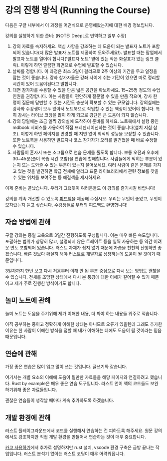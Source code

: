 # 강의 진행 방식 (Running the Course)

다음은 구글 내부에서 이 과정을 어떤식으로 운영해왔는지에 대한 배경 정보입니다.

강의를 실행하기 위한 준비: (NOTE: DeepL로 번역하고 일부 수정)

1. 강의 자료를 숙지하세요. 핵심 사항을 강조하는 데 도움이 되는 발표자 노트가 포함되어 있습니다(더 많은 발표자 노트를 제공하여 도와주세요!). 발표할 때는 팝업에서 발표자 노트를 열어야 합니다('발표자 노트' 옆에 있는 작은 화살표가 있는 링크 클릭). 이렇게 하면 깔끔한 화면으로 수업에 발표할 수 있습니다.
2. 날짜를 정합니다. 이 과정은 최소 3일이 걸리므로 2주 이상의 기간을 두고 일정을 잡는 것이 좋습니다. 강좌 참가자들은 강좌 사이에 쉬는 기간이 있으면 따로 정리할 시간이 있어 도움이된다고 말합니다.
3. 대면 참가자를 수용할 수 있을 만큼 넓은 공간을 확보하세요. 15\~25명 정도의 수업 인원을 권장합니다. 이는 사람들이 편안하게 질문할 수 있을 만큼 작으며, 강사 한 명이 질문에 답변할 수 있는 시간도 충분히 확보할 수 있는 규모입니다. 강의실에는 강사와 수강생이 모두 앉아서 노트북으로 작업할 수 있는 책상이 있어야 합니다. 특히 강사는 라이브 코딩을 많이 하게 되므로 강단은 큰 도움이 되지 않습니다.
4. 강의 당일에는 조금 일찍 강의실에 도착하여 준비를 하세요. 노트북에서 실행 중인 mdbook 서비스를 사용하여 직접 프레젠테이션하는 것이 좋습니다(설치 지침 참조). 이렇게 하면 페이지를 변경할 때 지연 없이 최적의 성능을 보장할 수 있습니다. 또한 노트북을 사용하면 발표자나 코스 참가자가 오타를 발견했을 때 바로 수정할 수 있습니다.
5. 사람들이 혼자서 또는 소그룹으로 연습 문제를 풀도록 합니다. 보통 오전과 오후에 30\~45분(풀이 복습 시간 포함)을 연습에 할애합니다. 사람들에게 막히는 부분이 있는지 또는 도와줄 수 있는 부분이 있는지 물어보세요. 여러 사람이 같은 문제를 가지고 있는 것을 발견하면 학급 전체에 알리고 표준 라이브러리에서 관련 정보를 찾을 수 있는 위치를 보여주는 등 해결책을 제시하세요.

이제 준비는 끝났습니다. 우리가 그랬듯이 여러분들도 이 강의를 즐기시길 바랍니다!

강의를 계속 개선할 수 있도록 [피드백](https://github.com/google/comprehensive-rust/discussions/86)을 제공해 주십시오. 우리는 무엇이 좋았고, 무엇이 모자랐는지 듣고 싶습니다. 수강생들로 부터의 [피드백](https://github.com/google/comprehensive-rust/discussions/100)도 환영합니다!

## 자습 방법에 관해&#x20;

구글 강의는 종일 교육으로 3일간 진행하도록 구성됩니다. 이는 매우 빠른 속도입니다. 포괄하는 범위가 상당히 많고, 설명되지 않은 트레이트 등을 일찍 사용하는 등 약간 어려운 면도 포함되어 있습니다. 러스트 자체가 쉽지 않기 때문에 자습을 천천히 진행하면 좋겠습니다. 빠른 것보다 확실히 해야 러스트로 개발자로 성장하는데 도움이 될 것이기 때문입니다.&#x20;

3일차까지 한번 보고 다시 처음부터 이해 안 된 부분 중심으로 다시 보는 방법도 괜찮을 수 있습니다. 전체를 조망한 상태에서 다시 본 풍경에 대한 이해가 깊어질 수 있기 때문이고 제가 주로 진행한 방식이기도 합니다.&#x20;

## 놀미 노트에 관해

놀미 노트는 도움을 주기위해 제가 이해한 내용, 더 봐야 하는 내용들 위주로 적습니다.&#x20;

아직 공부하는 중이고 정확하게 이해한 상태는 아니므로 오류가 있을텐데 그래도 추가한 이유는 한 사람이 이해한 방식을 접할 때 내가 이해하는 데에도 도움이 될 것이라는 믿음 때문입니다.

## 연습에 관해

가장 좋은 연습은 많이 읽고 많이 쓰는 것입니다. 글쓰기와 같습니다.&#x20;

여기서는 개별 요소의 이해에 도움이 될만한 자료들을 해당 페이지와 연결하려고 했습니다. Rust by example은 매우 좋은 연습 도구입니다. 러스트 언어 책의 코드들도 보완하기위해 좋은 자료들입니다.

괜찮은 연습들이 생각날 때마다 계속 추가하도록 하겠습니다.

## 개발 환경에 관해

러스트 플레이그라운드에서 코드를 실행해서 연습하는 건 피하도록 해주세요. 원문 강의에서도 강조하지만 직접 개발 환경을 만들어서 연습하는 것이 매우 중요합니다.&#x20;

[카고 사용하기](../cargo/)에서 추가로 설명하지만 rust 설치, vscode 환경 구축은 금방 끝나는 작업입니다. 러스트 분석기 없이는 러스트 코딩이 매우 어려워집니다.&#x20;

